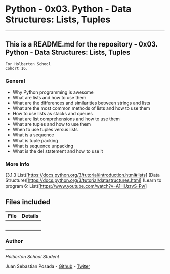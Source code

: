 # Python - 0x03. Python - Data Structures: Lists, Tuples
***
## This is a README.md for the repository - 0x03. Python - Data Structures: Lists, Tuples
```
For Holberton School
Cohort 16.
```
### General
* Why Python programming is awesome
* What are lists and how to use them
* What are the differences and similarities between strings and lists
* What are the most common methods of lists and how to use them
* How to use lists as stacks and queues
* What are list comprehensions and how to use them
* What are tuples and how to use them
* When to use tuples versus lists
* What is a sequence
* What is tuple packing
* What is sequence unpacking
* What is the del statement and how to use it

### More Info
(3.1.3 List)[https://docs.python.org/3/tutorial/introduction.html#lists]
(Data Structure)[https://docs.python.org/3/tutorial/datastructures.html]
(Learn to program 6: List)[https://www.youtube.com/watch?v=A1HUzrvS-Pw]

## Files included

| File                 | Details                                    |
|--------------------- | ------------------------------------------ |
| [](./a) |            |
| [](./b) |	              |
| [](./c) |		             |
| [](./)  |			            |
| [](./)  |				           |

### Author
***
*Holberton School Student*

Juan Sebastian Posada  - [Github](https://github.com/Juansepo13) - [Twiter](https://twitter.com/@JuanSeb35904130)